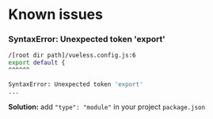 # Known issues

### SyntaxError: Unexpected token 'export'

```bash
/[root dir path]/vueless.config.js:6
export default {
^^^^^^

SyntaxError: Unexpected token 'export'
...
```

**Solution:** add `"type": "module"` in your project `package.json`
